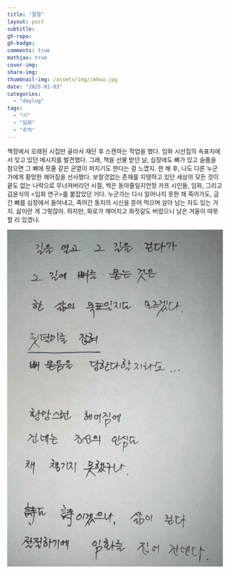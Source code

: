```yaml
---
title: "절절"
layout: post
subtitle:
gh-repo:
gh-badge:
comments: true
mathjax: true
cover-img:
share-img: 
thumbnail-img: /assets/img/imhwa.jpg
date: "2025-01-03"
categories: 
  - "daylog"
tags: 
  - "시"
  - "임화"
  - "추억"
---
```


책장에서 오래된 시집만 골라서 재단 후 스캔하는 작업을 했다. 임화 시선집의 속표지에서 잊고 있던 메시지를 발견했다. 그래, 책을 선물 받던 날, 심장에도 뼈가 있고 슬픔을 참으면 그 뼈에 핏줄 같은 균열이 퍼지기도 한다는 걸 느꼈지. 한 해 후, 나도 다른 누군가에게 황망한 헤어짐을 선사했다. 보잘것없는 존재를 지탱하고 있던 세상의 모든 것이 끝도 없는 나락으로 무너져버리던 시절, 썩은 동아줄일지언정 카프 시인들, 임화, 그리고 김윤식의 <임화 연구>를 붙잡았던 거다. 누군가는 다시 일어나지 못한 채 죽어가도, 금 간 뼈를 심장에서 들어내고, 죽어간 동지의 시신을 뜯어 먹으며 살아 남는 자도 있는 거지. 삶이란 게 그렇잖아. 하지만, 화로가 깨어지고 화젓갈도 버렸으니 남은 겨울이 따뜻할 리 있겠나.

![오래된 임화 시집 속표지에 적힌 메시지](/assets/img/IMG_6269-655x1024.jpg)
